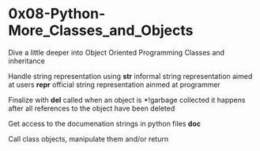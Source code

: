 # 0x08-Python-More_Classes_and_Objects

Dive a little deeper into Object Oriented Programming
Classes and inheritance

Handle string representation using
__str__ informal string representation aimed at users
__repr__ official string representation ainmed at programmer

Finalize with __del__ called when an object is *!garbage collected
it happens after all references to the object have been deleted

Get access to the documenation strings in python files
__doc__

Call class objects, manipulate them and/or return
